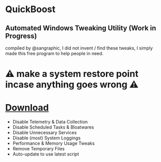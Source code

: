 # QuickBoost
## Automated Windows Tweaking Utility (Work in Progress)
compiled by @sangraphic, I did not invent / find these tweaks, I simply made this free program to help people in need.

# ⚠ make a system restore point incase anything goes wrong ⚠

# [Download](https://github.com/SanGraphic/QuickBoost/releases)

- Disable Telemetry & Data Collection
- Disable Scheduled Tasks & Bloatwares
- Disable Unnecessary Services
- Disable (most) System Loggings
- Performance & Memory Usage Tweaks
- Remove Temporary Files
- Auto-update to use latest script 

